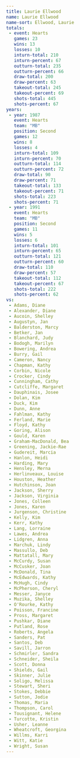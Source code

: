 ```yaml
---
title: Laurie Ellwood
name: Laurie Ellwood
name-sort: Ellwood, Laurie
totals:
 - event: Hearts
   games: 23
   wins: 13
   losses: 10
   inturn-total: 210
   inturn-percent: 67
   outturn-total: 235
   outturn-percent: 66
   draw-total: 200
   draw-percent: 63
   takeout-total: 245
   takeout-percent: 69
   shots-total: 445
   shots-percent: 67
years:
 - year: 1987
   event: Hearts
   team: "MB"
   position: Second
   games: 12
   wins: 8
   losses: 4
   inturn-total: 109
   inturn-percent: 70
   outturn-total: 114
   outturn-percent: 72
   draw-total: 90
   draw-percent: 71
   takeout-total: 133
   takeout-percent: 71
   shots-total: 223
   shots-percent: 71
 - year: 1991
   event: Hearts
   team: "MB"
   position: Second
   games: 11
   wins: 5
   losses: 6
   inturn-total: 101
   inturn-percent: 65
   outturn-total: 121
   outturn-percent: 60
   draw-total: 110
   draw-percent: 57
   takeout-total: 112
   takeout-percent: 67
   shots-total: 222
   shots-percent: 62
vs:
 - Adams, Diane
 - Alexander, Diane
 - Aucoin, Shelley
 - Augustyn, Jan
 - Balderston, Marcy
 - Betker, Jan
 - Blanchard, Judy
 - Bodogh, Marilyn
 - Bowering, Andrea
 - Burry, Gail
 - Cameron, Nancy
 - Chapman, Kathy
 - Corbin, Nicole
 - Crocker, Cindy
 - Cunningham, Cathy
 - Cutcliffe, Margaret
 - Dauphinais, Josee
 - Dolan, Kim
 - Duck, Kim
 - Dunn, Anne
 - Fahlman, Kathy
 - Ferland, Marie
 - Floyd, Kathy
 - Goring, Alison
 - Gould, Karen
 - Graham-MacDonald, Bea
 - Greening, Jackie-Rae
 - Gudereit, Marcia
 - Hanlon, Heidi
 - Harding, Mary
 - Hensley, Merna
 - Herlinveaux, Louise
 - Houston, Heather
 - Hutchinson, Joan
 - Jackson, Sherry
 - Jackson, Virginia
 - Jones, Colleen
 - Jones, Karen
 - Jurgenson, Christine
 - Kelly, Kim
 - Kerr, Kathy
 - Lang, Lorraine
 - Lawes, Andrea
 - Lidgren, Anna
 - Marchuk, Lindy
 - Massullo, Deb
 - Mattatall, Mary
 - McCurdy, Susan
 - McCusker, Joan
 - McDonald, Tina
 - McEdwards, Kathy
 - McHugh, Cindy
 - McPherson, Cheryl
 - Messer, Janyce
 - Muzika, Shelley
 - O'Rourke, Kathy
 - Poisson, Francine
 - Pross, Margaret
 - Pushkar, Diane
 - Putland, Rose
 - Roberts, Angela
 - Sanders, Pat
 - Santos, Deb
 - Savill, Jarron
 - Schmirler, Sandra
 - Schneider, Sheila
 - Scott, Donna
 - Shields, Gail
 - Skinner, Julie
 - Soligo, Melissa
 - Stewart, Sheri
 - Stokes, Debbie
 - Sutton, Jodie
 - Thomas, Maria
 - Thompson, Carol
 - Tousignant, Helene
 - Turcotte, Kristin
 - Usher, Leanne
 - Wheatcroft, Georgina
 - Willms, Karri
 - Witt, Katie
 - Wright, Susan
---
```


